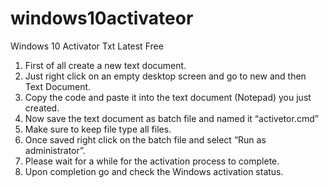 # windows10activateor
Windows 10 Activator Txt Latest Free

1. First of all create a new text document.
2. Just right click on an empty desktop screen and go to new and then Text Document.
3. Copy the code and paste it into the text document (Notepad) you just created.
4. Now save the text document as batch file and named it “activetor.cmd”
5. Make sure to keep file type all files.
6. Once saved right click on the batch file and select “Run as administrator”.
7. Please wait for a while for the activation process to complete.
8. Upon completion go and check the Windows activation status.
